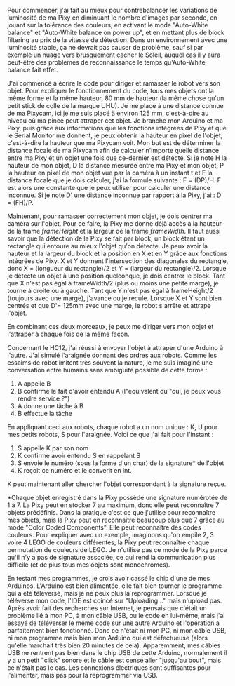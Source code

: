Pour commencer, j'ai fait au mieux pour contrebalancer les variations de luminosité de ma Pixy en diminuant le nombre d'images par seconde, en jouant sur la tolérance des couleurs, en activant le mode "Auto-White balance" et "Auto-White balance on power up", et en mettant plus de block filtering au prix de la vitesse de détection. Dans un environnement avec une luminosité stable, ça ne devrait pas causer de problème, sauf si par exemple un nuage vers brusquement cacher le Soleil, auquel cas il y aura peut-être des problèmes de reconnaissance le temps qu'Auto-White balance fait effet.

J'ai commencé à écrire le code pour diriger et ramasser le robot vers son objet.
Pour expliquer le fonctionnement du code, tous mes objets ont la même forme et la même hauteur, 80 mm de hauteur (la même chose qu'un petit stick de colle de la marque UHU). 
Je me place à une distance connue de ma Pixycam, ici je me suis placé à environ 125 mm, c'est-à-dire au niveau où ma pince peut attraper cet objet. Je branche mon Arduino et ma Pixy, puis grâce aux informations que les fonctions intégrées de Pixy et que le Serial Monitor me donnent, je peux obtenir la hauteur en pixel de l'objet, c'est-à-dire la hauteur que ma Pixycam voit.
Mon but est de déterminer la distance focale de ma Pixycam afin de calculer n'importe quelle distance entre ma Pixy et un objet une fois que ce-dernier est détecté.
Si je note H la hauteur de mon objet, D la distance mesurée entre ma Pixy et mon objet, P la hauteur en pixel de mon objet vue par la caméra à un instant t et F la distance focale que je dois calculer, j'ai la formule suivante : F = (DP)/H.
F est alors une constante que je peux utiliser pour calculer une distance inconnue.
Si je note D' une distance inconnue par rapport à la Pixy, j'ai : D' = (FH)/P.

Maintenant, pour ramasser correctement mon objet, je dois centrer ma caméra sur l'objet. Pour ce faire, la Pixy me donne déjà accès à la hauteur de la frame <i>frameHeight</i> et la largeur de la frame <i>frameWidth</i>. Il faut aussi savoir que la détection de la Pixy se fait par block, un block étant un rectangle qui entoure au mieux l'objet qu'on détecte. Je peux avoir la hauteur et la largeur du block et la position en X et en Y grâce aux fonctions intégrées de Pixy. X et Y donnent l'intersection des diagonales du rectangle, donc X = (longueur du rectangle)/2 et Y = (largeur du rectangle)/2.
Lorsque je détecte un objet à une position quelconque, je dois centrer le block. Tant que X n'est pas égal à frameWidth/2 (plus ou moins une petite marge), je tourne à droite ou à gauche. Tant que Y n'est pas égal à frameHeight/2 (toujours avec une marge), j'avance ou je recule.
Lorsque X et Y sont bien centrés et que D'= 125mm avec une marge, le robot s'arrête et attrape l'objet.

En combinant ces deux morceaux, je peux me diriger vers mon objet et l'attraper à chaque fois de la même façon.

Concernant le HC12, j'ai réussi à envoyer l'objet à attraper d'une Arduino à l'autre. J'ai simulé l'araignée donnant des ordres aux robots. Comme les essaims de robot imitent très souvent la nature, je me suis imaginé une conversation entre humains sans ambiguïté possible de cette forme : 
1) A appelle B 
2) B confirme le fait d'avoir entendu A (l"équivalent du "oui, je peux vous rendre service ?")
3) A donne une tâche à B
4) B effectue la tâche

En appliquant ceci aux robots, chaque robot a un nom unique : K, U pour mes petits robots, S pour l'araignée. Voici ce que j'ai fait pour l'instant :
1) S appelle K par son nom
2) K confirme avoir entendu S en rappelant S
3) S envoie le numéro (sous la forme d'un char) de la signature* de l'objet
4) K reçoit ce numéro et le converit en int.

K peut maintenant aller chercher l'objet correspondant à la signature reçue.

*Chaque objet enregistré dans la Pixy possède une signature numérotée de 1 à 7. La Pixy peut en stocker 7 au maximum, donc elle peut reconnaître 7 objets prédéfinis. Dans la pratique c'est ce que j'utilise pour reconnaître mes objets, mais la Pixy peut en reconnaître beaucoup plus que 7 grâce au mode "Color Coded Components". Elle peut reconnaître des codes couleurs. Pour expliquer avec un exemple, imaginons qu'on empile 2, 3 voire 4 LEGO de couleurs différentes, la Pixy peut reconnaître chaque permutation de couleurs de LEGO. Je n'utilise pas ce mode de la Pixy parce qu'il n'y a pas de signature associée, ce qui rend la communication plus difficile (et de plus tous mes objets sont monochromes).

En testant mes programmes, je crois avoir cassé le chip d'une de mes Arduinos. L'Arduino est bien alimentée, elle fait bien tourner le programme qui a été téléversé, mais je ne peux plus la reprogrammer. Lorsque je téléverse mon code, l'IDE est coincé sur "Uploading..." mais n'upload pas. Après avoir fait des recherches sur Internet, je pensais que c'était un problème lié à mon PC, à mon câble USB, ou le code en lui-même, mais j'ai essayé de téléverser le même code sur une autre Arduino et l'opération a parfaitement bien fonctionné. Donc ce n'était ni mon PC, ni mon câble USB, ni mon programme mais bien mon Arduino qui est défectueuse (alors qu'elle marchait très bien 20 minutes de cela). Apparemment, mes câbles USB ne rentrent pas bien dans le chip USB de cette Arduino, normalement il y a un petit "click" sonore et le câble est censé aller "jusqu'au bout", mais ce n'était pas le cas. Les connexions électriques sont suffisantes pour l'alimenter, mais pas pour la reprogrammer via USB.